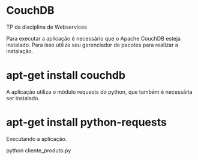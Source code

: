 CouchDB
=======

TP da disciplina de Webservices

Para executar a aplicação é necessário que o Apache CouchDB esteja instalado. Para isso utilize seu gerenciador de pacotes para realizar a instalação.

 # apt-get install couchdb

A aplicação utiliza o módulo requests do python, que também é necessária ser instalado.

 # apt-get install python-requests

Executando a aplicação.

  python cliente_produto.py
